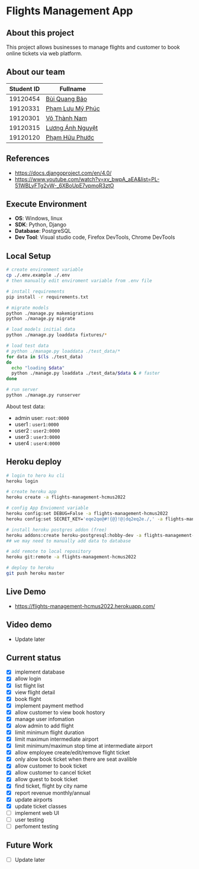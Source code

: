 # Flights Management App

## About this project
This project allows businesses to manage flights and customer to book online tickets via web platform.

## About our team
| Student ID | Fullname                                        |
| ---------- | ----------------------------------------------- |
| 19120454   | [Bùi Quang Bảo](https://github.com/buiquangbao) |
| 19120331   | [Phạm Lưu Mỹ Phúc](https://github.com/plphuc)   |
| 19120301   | [Võ Thành Nam](https://github.com/thanhnam001)  |
| 19120315   | [Lương Ánh Nguyệt](https://github.com/nnguyet)  |
| 19120120   | [Phạm Hữu Phước](https://github.com/phhphc)     |

## References
- https://docs.djangoproject.com/en/4.0/
- https://www.youtube.com/watch?v=xv_bwpA_aEA&list=PL-51WBLyFTg2vW-_6XBoUpE7vpmoR3ztO

## Execute Environment
- **OS**: Windows, linux
- **SDK**: Python, Django
- **Database**: PostgreSQL
- **Dev Tool**: Visual studio code, Firefox DevTools, Chrome DevTools 

## Local Setup
```bash
# create environment variable
cp ./.env.example ./.env
# then manually edit enviroment variable from .env file

# install requirements
pip install -r requirements.txt

# migrate models
python ./manage.py makemigrations
python ./manage.py migrate

# load models initial data
python ./manage.py loaddata fixtures/*

# load test data
# python ./manage.py loaddata ./test_data/*
for data in $(ls ./test_data)
do
  echo "loading $data"
  python ./manage.py loaddata ./test_data/$data & # faster
done

# run server
python ./manage.py runserver
```

About test data:
- admin user: `root:0000`
- user1 : `user1:0000`
- user2 : `user2:0000`
- user3 : `user3:0000`
- user4 : `user4:0000`

## Heroku deploy
```bash
# login to hero ku cli
heroku login

# create heroku app
heroku create -a flights-management-hcmus2022

# config App Envioment variable 
heroku config:set DEBUG=False -a flights-management-hcmus2022
heroku config:set SECRET_KEY='eqe2qe@#!{@}!@|dq2eq2e./,' -a flights-management-hcmus2022

# install heroku postgres addon (free)
heroku addons:create heroku-postgresql:hobby-dev -a flights-management-hcmus2022
## we may need to manually add data to database

# add remote to local repository
heroku git:remote -a flights-management-hcmus2022

# deploy to heroku
git push heroku master
```

## Live Demo
- https://flights-management-hcmus2022.herokuapp.com/

## Video demo
- Update later

## Current status
- [x] implement database
- [x] allow login
- [x] list flight list
- [x] view flight detail
- [x] book flight
- [x] implement payment method
- [x] allow customer to view book hostory
- [x] manage user infomation
- [x] alow admin to add flight
- [x] limit minimum flight duration
- [x] limit maximun intermediate airport
- [x] limit minimum/maximun stop time at intermediate airport
- [x] allow employee create/edit/remove flight ticket
- [x] only alow book ticket when there are seat avalible
- [x] allow customer to book ticket
- [x] allow customer to cancel ticket
- [x] allow guest to book ticket
- [x] find ticket, flight by city name
- [x] report revenue monthly/annual
- [x] update airports 
- [x] update ticket classes
- [ ] implement web UI
- [ ] user testing
- [ ] perfoment testing

## Future Work
- [ ] Update later